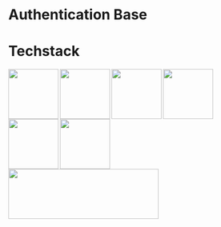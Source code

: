 # Authentication Base

# Techstack

<img align="left" width="100" height="100" src="https://upload.wikimedia.org/wikipedia/commons/thumb/9/9a/Laravel.svg/1200px-Laravel.svg.png">
<img align="left" width="100" height="100" src="https://madewithnetwork.ams3.cdn.digitaloceanspaces.com/spatie-space-production/1371/laratrust.jpg">
<img align="left" width="100" height="100" src="https://upload.wikimedia.org/wikipedia/commons/thumb/9/95/Vue.js_Logo_2.svg/768px-Vue.js_Logo_2.svg.png">
<img align="left" width="100" height="100" src="https://upload.wikimedia.org/wikipedia/commons/thumb/4/4c/Typescript_logo_2020.svg/1200px-Typescript_logo_2020.svg.png">
<img align="left" width="100" height="100" src="https://www.dagio.de/wp-content/uploads/2014/09/logo-jquery.png">
<img align="left" width="100" height="100" src="https://camo.githubusercontent.com/a664defdd5c2ec93a3fbfb51e0f2aaafa5dc57bf1e13aa47456ced037b3cebe8/68747470733a2f2f676574626f6f7473747261702e636f6d2f646f63732f352e302f6173736574732f6272616e642f626f6f7473747261702d6c6f676f2d736861646f772e706e67">
<img align="left" width="300" height="100" src="https://mdbootstrap.com/img/logo/mdb-transparent-big.png">

